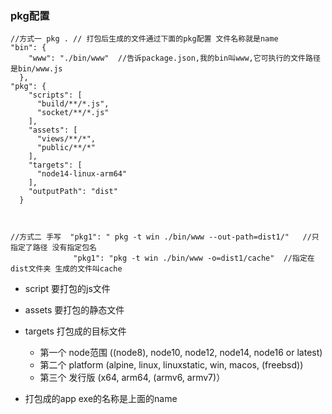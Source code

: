 ### pkg配置
```
//方式一 pkg . // 打包后生成的文件通过下面的pkg配置 文件名称就是name
"bin": {
    "www": "./bin/www"  //告诉package.json,我的bin叫www,它可执行的文件路径是bin/www.js
  },
"pkg": {
    "scripts": [
      "build/**/*.js",
      "socket/**/*.js"
    ],
    "assets": [
      "views/**/*",
      "public/**/*"
    ],
    "targets": [
      "node14-linux-arm64"
    ],
    "outputPath": "dist"
  }



//方式二 手写  "pkg1": " pkg -t win ./bin/www --out-path=dist1/"   //只指定了路径 没有指定包名
              "pkg1": "pkg -t win ./bin/www -o=dist1/cache"  //指定在dist文件夹 生成的文件叫cache

```

- script 要打包的js文件
- assets 要打包的静态文件
- targets 打包成的目标文件
  - 第一个 node范围  ((node8), node10, node12, node14, node16 or latest)
  - 第二个 platform  (alpine, linux, linuxstatic, win, macos, (freebsd))
  - 第三个 发行版    (x64, arm64, (armv6, armv7)）

- 打包成的app exe的名称是上面的name

